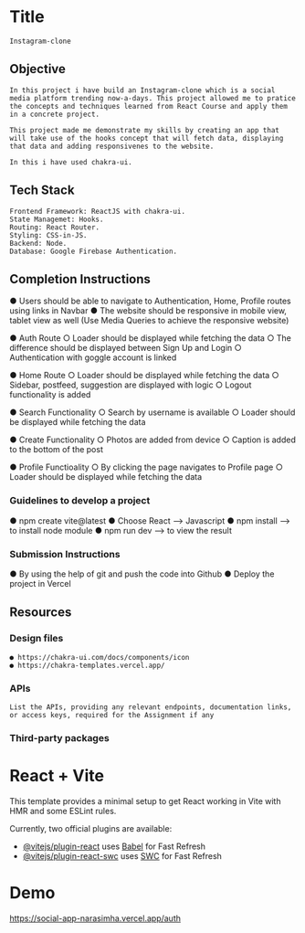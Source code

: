# Title

    Instagram-clone

## Objective

    In this project i have build an Instagram-clone which is a social media platform trending now-a-days. This project allowed me to pratice the concepts and techniques learned from React Course and apply them in a concrete project.

    This project made me demonstrate my skills by creating an app that will take use of the hooks concept that will fetch data, displaying that data and adding responsivenes to the website.

    In this i have used chakra-ui.

## Tech Stack

    Frontend Framework: ReactJS with chakra-ui.
    State Managemet: Hooks.
    Routing: React Router.
    Styling: CSS-in-JS.
    Backend: Node.
    Database: Google Firebase Authentication.

## Completion Instructions

   ● Users should be able to navigate to Authentication, Home, Profile routes using links in Navbar
   ● The website should be responsive in mobile view, tablet view as well (Use Media Queries to achieve the responsive website)

   ● Auth Route
       ○ Loader should be displayed while fetching the data
       ○ The difference should be displayed between Sign Up and Login
       ○ Authentication with goggle account is linked
    
   ● Home Route 
       ○ Loader should be displayed while fetching the data
       ○ Sidebar, postfeed, suggestion are displayed with logic
       ○ Logout functionality is added

   ● Search Functionality
       ○ Search by username is available
       ○ Loader should be displayed while fetching the data
       
   ● Create Functionality
       ○ Photos are added from device
       ○ Caption is added to the bottom of the post

   ● Profile Functioality
       ○ By clicking the page navigates to Profile page
       ○ Loader should be displayed while fetching the data

### Guidelines to develop a project

   ● npm create vite@latest
   ● Choose React --> Javascript
   ● npm install --> to install node module
   ● npm run dev --> to view the result

### Submission Instructions

   ● By using the help of git and push the code into Github
   ● Deploy the project in Vercel 

## Resources

### Design files

    ● https://chakra-ui.com/docs/components/icon 
    ● https://chakra-templates.vercel.app/ 


### APIs

    List the APIs, providing any relevant endpoints, documentation links, or access keys, required for the Assignment if any

### Third-party packages

 # React + Vite

This template provides a minimal setup to get React working in Vite with HMR and some ESLint rules.

Currently, two official plugins are available:

- [@vitejs/plugin-react](https://github.com/vitejs/vite-plugin-react/blob/main/packages/plugin-react/README.md) uses [Babel](https://babeljs.io/) for Fast Refresh
- [@vitejs/plugin-react-swc](https://github.com/vitejs/vite-plugin-react-swc) uses [SWC](https://swc.rs/) for Fast Refresh

# Demo 
  https://social-app-narasimha.vercel.app/auth
